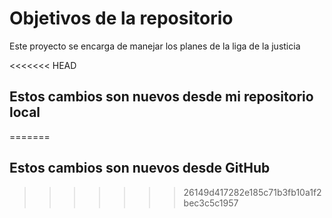 # Objetivos de la repositorio

Este proyecto se encarga de manejar los planes de la liga de la justicia

<<<<<<< HEAD
## Estos cambios son nuevos desde mi repositorio local
=======
## Estos cambios son nuevos desde GitHub
>>>>>>> 26149d417282e185c71b3fb10a1f2bec3c5c1957
